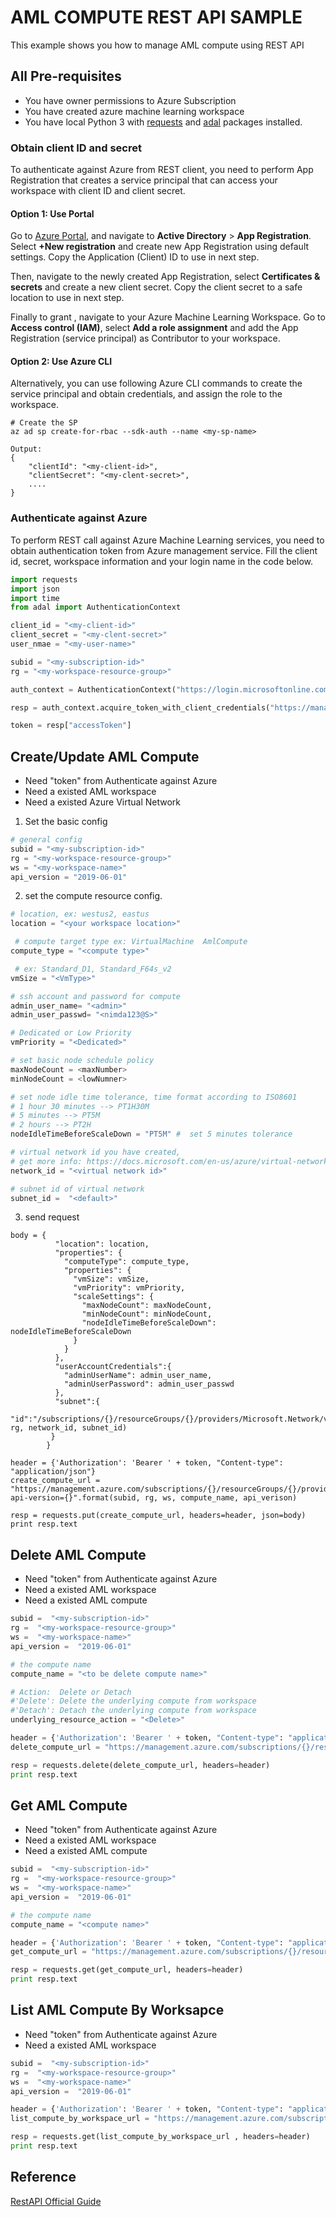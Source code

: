﻿# AML COMPUTE REST API SAMPLE

This example shows you how to manage AML compute using REST API

## All Pre-requisites
 * You have owner permissions to Azure Subscription
 * You have created azure machine learning workspace
 * You have local Python 3 with [requests](https://pypi.org/project/requests/) and [adal](https://pypi.org/project/adal/) packages installed.

###  Obtain client ID and secret

To authenticate against Azure from REST client, you need to perform App Registration that creates a service principal that can access your workspace with client ID and client secret. 

#### Option 1: Use Portal

Go to [Azure Portal](portal.azure.com), and navigate to __Active Directory__ > __App Registration__. Select __+New registration__ and create new App Registration using default settings. Copy the Application (Client) ID to use in next step.

Then, navigate to the newly created App Registration, select __Certificates & secrets__ and create a new client secret. Copy the client secret to a safe location to use in next step.

Finally to grant , navigate to your Azure Machine Learning Workspace. Go to __Access control (IAM)__, select __Add a role assignment__ and add the App Registration (service principal) as Contributor to your workspace.

#### Option 2: Use Azure CLI

Alternatively, you can use following Azure CLI commands to create the service principal and obtain credentials, and assign the role to the workspace.

```azurecli
# Create the SP
az ad sp create-for-rbac --sdk-auth --name <my-sp-name>

Output:
{
	"clientId": "<my-client-id>",
	"clientSecret": "<my-clent-secret>",
	....
}
```


### Authenticate against Azure

To perform REST call against Azure Machine Learning services, you need to obtain authentication token from Azure management service. Fill the client id, secret, workspace information and your login name in the code below.

```python
import requests
import json
import time
from adal import AuthenticationContext

client_id = "<my-client-id>"
client_secret = "<my-clent-secret>"
user_nmae = "<my-user-name>"

subid = "<my-subscription-id>"
rg = "<my-workspace-resource-group>"

auth_context = AuthenticationContext("https://login.microsoftonline.com/{}.onmicrosoft.com".format(user_name))

resp = auth_context.acquire_token_with_client_credentials("https://management.azure.com/",client_id,client_secret)

token = resp["accessToken"]
```

## Create/Update AML Compute

 - Need "token" from Authenticate against Azure
 - Need a existed AML workspace
 - Need a existed Azure Virtual Network
 
 1. Set the basic config
 ``` python
# general config
subid = "<my-subscription-id>"
rg = "<my-workspace-resource-group>"
ws = "<my-workspace-name>"
api_version = "2019-06-01"
```

2. set the compute resource config.
```python
# location, ex: westus2, eastus
location = "<your workspace location>" 

 # compute target type ex: VirtualMachine  AmlCompute
compute_type = "<compute type>"

 # ex: Standard_D1, Standard_F64s_v2
vmSize = "<VmType>"

# ssh account and password for compute
admin_user_name= "<admin>" 
admin_user_passwd= "<nimda123@S>" 

# Dedicated or Low Priority
vmPriority = "<Dedicated>" 

# set basic node schedule policy
maxNodeCount = <maxNumber>
minNodeCount = <lowNumner>

# set node idle time tolerance, time format according to ISO8601
# 1 hour 30 minutes --> PT1H30M
# 5 minutes --> PT5M
# 2 hours --> PT2H
nodeIdleTimeBeforeScaleDown = "PT5M" #  set 5 minutes tolerance

# virtual network id you have created, 
# get more info: https://docs.microsoft.com/en-us/azure/virtual-network/virtual-networks-overview
network_id = "<virtual network id>"

# subnet id of virtual network
subnet_id =  "<default>"
```
3. send request
```
body = {
          "location": location, 
          "properties": {
            "computeType": compute_type,
            "properties": {
              "vmSize": vmSize,
              "vmPriority": vmPriority,
              "scaleSettings": {
                "maxNodeCount": maxNodeCount,
                "minNodeCount": minNodeCount,
                "nodeIdleTimeBeforeScaleDown": nodeIdleTimeBeforeScaleDown
              }
            }
          },
          "userAccountCredentials":{
            "adminUserName": admin_user_name,
            "adminUserPassword": admin_user_passwd
          },
          "subnet":{
            "id":"/subscriptions/{}/resourceGroups/{}/providers/Microsoft.Network/virtualNetworks/{}/subnets/{}".format(subid, rg, network_id, subnet_id)
         }
        }

header = {'Authorization': 'Bearer ' + token, "Content-type": "application/json"}
create_compute_url = "https://management.azure.com/subscriptions/{}/resourceGroups/{}/providers/Microsoft.MachineLearningServices/workspaces/{}/computes/{}?api-version={}".format(subid, rg, ws, compute_name, api_verison)

resp = requests.put(create_compute_url, headers=header, json=body)
print resp.text
```


## Delete AML Compute
 - Need "token" from Authenticate against Azure
 - Need a existed AML workspace
 - Need a existed AML compute

```python
subid =  "<my-subscription-id>" 
rg =  "<my-workspace-resource-group>" 
ws =  "<my-workspace-name>" 
api_version =  "2019-06-01"

# the compute name 
compute_name = "<to be delete compute name>"

# Action:  Delete or Detach
#'Delete': Delete the underlying compute from workspace
#'Detach': Detach the underlying compute from workspace
underlying_resource_action = "<Delete>"

header = {'Authorization': 'Bearer ' + token, "Content-type": "application/json"}
delete_compute_url = "https://management.azure.com/subscriptions/{}/resourceGroups/{}/providers/Microsoft.MachineLearningServices/workspaces/{}/computes/{}?api-version={}&underlyingResourceAction={}".format(subid, rg, ws, compute_name, api_verison, underlying_resource_action)

resp = requests.delete(delete_compute_url, headers=header)
print resp.text
```

## Get AML Compute
 - Need "token" from Authenticate against Azure
 - Need a existed AML workspace
 - Need a existed AML compute
```python
subid =  "<my-subscription-id>" 
rg =  "<my-workspace-resource-group>" 
ws =  "<my-workspace-name>" 
api_version =  "2019-06-01"

# the compute name 
compute_name = "<compute name>"

header = {'Authorization': 'Bearer ' + token, "Content-type": "application/json"}
get_compute_url = "https://management.azure.com/subscriptions/{}/resourceGroups/{}/providers/Microsoft.MachineLearningServices/workspaces/{}/computes/{}?api-version={}".format(subid, rg, ws, compute_name, api_verison)

resp = requests.get(get_compute_url, headers=header)
print resp.text
```

## List AML Compute By Worksapce
 - Need "token" from Authenticate against Azure
 - Need a existed AML workspace
```python
subid =  "<my-subscription-id>" 
rg =  "<my-workspace-resource-group>" 
ws =  "<my-workspace-name>" 
api_version =  "2019-06-01"

header = {'Authorization': 'Bearer ' + token, "Content-type": "application/json"}
list_compute_by_workspace_url = "https://management.azure.com/subscriptions/{}/resourceGroups/{}/providers/Microsoft.MachineLearningServices/workspaces/{}/computes?api-version={}".format(subid, rg, ws, api_verison)

resp = requests.get(list_compute_by_workspace_url , headers=header)
print resp.text
```

## Reference
[RestAPI Official Guide](https://docs.microsoft.com/en-us/rest/api/azureml/workspacesandcomputes/machinelearningcompute)
